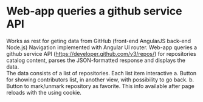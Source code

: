 # Web-app queries a github service API
Works as rest for geting data from GitHub (front-end AngularJS back-end Node.js)
Navigation implemented with Angular UI router. 
Web-app queries a github service API (https://developer.github.com/v3/repos/) for repositories catalog content, 
parses the JSON-formatted response and displays the data.  
The data consists of a list of repositories. 
Each list item interactive 
a. Button for showing contributors list, in another view, with possibility to go back.
b. Button to mark/unmark repository as favorite. This info available after page reloads with the using cookie.
